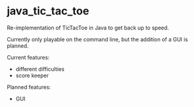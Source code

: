 # java_tic_tac_toe

Re-implementation of TicTacToe in Java to get back up to speed.

Currently only playable on the command line, but the addition of a GUI is planned.

Current features: 
* different difficulties
* score keeper

Planned features:
* GUI
